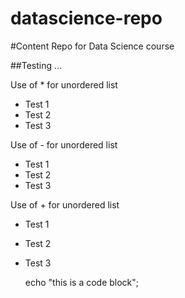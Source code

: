 datascience-repo
================

#Content
Repo for Data Science course

##Testing ...

Use of * for unordered list
* Test 1
* Test 2
* Test 3

Use of - for unordered list
- Test 1
- Test 2
- Test 3

Use of + for unordered list
+ Test 1
+ Test 2
+ Test 3

    echo "this is a code block";

